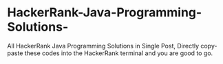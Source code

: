 # HackerRank-Java-Programming-Solutions-
All HackerRank Java Programming Solutions in Single Post, Directly copy-paste these codes into the HackerRank terminal and you are good to go.
